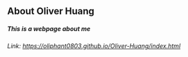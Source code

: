 ## About Oliver Huang

##### This is a webpage about me
###### Link: https://oliphant0803.github.io/Oliver-Huang/index.html
